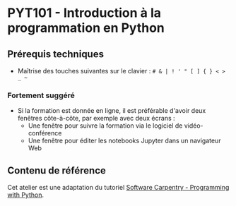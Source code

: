 # PYT101 - Introduction à la programmation en Python
## Prérequis techniques
* Maîtrise des touches suivantes sur le clavier : `# & | ! ' " [ ] { } < > _ ~`

### Fortement suggéré
* Si la formation est donnée en ligne, il est préférable d'avoir deux fenêtres côte-à-côte, par exemple avec deux écrans :
  * Une fenêtre pour suivre la formation via le logiciel de vidéo-conférence
  * Une fenêtre pour éditer les notebooks Jupyter dans un navigateur Web

## Contenu de référence
Cet atelier est une adaptation du tutoriel
[Software Carpentry - Programming with Python](https://swcarpentry.github.io/python-novice-inflammation/).
